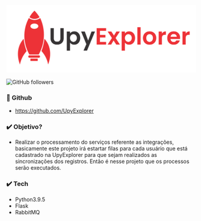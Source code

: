 <a href ="https://www.upyexplorer.com" target="_blank"><img src="docs/upy-explorer.png"></a>

![GitHub followers](https://img.shields.io/github/followers/UpyExplorer?label=UpyExplorer&style=social)
### 🚀 Github

- https://github.com/UpyExplorer

### ✔️ Objetivo?
- Realizar o processamento do serviços referente as integrações, basicamente
este projeto irá estartar filas para cada usuário que está cadastrado na
UpyExplorer para que sejam realizados as sincronizações dos registros.
Então é nesse projeto que os processos serão executados.

### ✔️ Tech
- Python3.9.5
- Flask
- RabbitMQ

